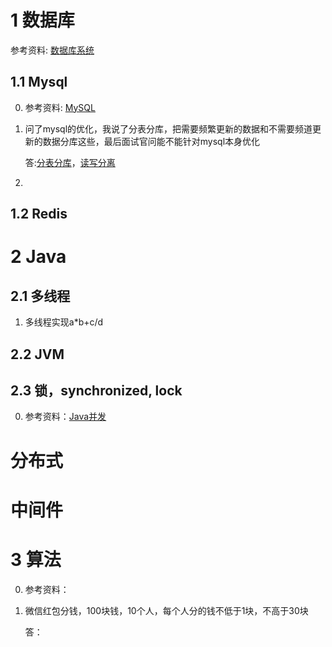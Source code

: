 # 1 数据库
参考资料: [数据库系统](./数据库系统.md)
## 1.1 Mysql
0. 参考资料: [MySQL](./MySQL.md)
1. 问了mysql的优化，我说了分表分库，把需要频繁更新的数据和不需要频道更新的数据分库这些，最后面试官问能不能针对mysql本身优化

    答:[分表分库](./MySQL.md#五切分)，[读写分离](./MySQL.md#六复制)
2.


## 1.2 Redis

# 2 Java
## 2.1 多线程
1. 多线程实现a*b+c/d

## 2.2 JVM

## 2.3 锁，synchronized, lock
0. 参考资料：[Java并发](./Java并发.md#互斥同步)

# 分布式

# 中间件


# 3 算法
0. 参考资料：
1. 微信红包分钱，100块钱，10个人，每个人分的钱不低于1块，不高于30块

    答：
